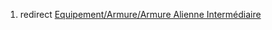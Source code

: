 1.  redirect [Equipement/Armure/Armure Alienne
    Intermédiaire](Equipement/Armure/Armure_Alienne_Intermédiaire "wikilink")